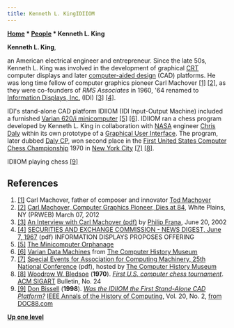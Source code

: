 ```yaml
---
title: Kenneth L. KingIDIIOM
---
```

**[Home](Home "Home") \* [People](People "People") \* Kenneth L. King**


**Kenneth L. King**,  

an American electrical engineer and entrepreneur. Since the late 50s, Kenneth L. King was involved in the development of graphical [CRT](https://en.wikipedia.org/wiki/Cathode_ray_tube) computer displays and later [computer-aided design](https://en.wikipedia.org/wiki/Computer-aided_design) (CAD) platforms. He was long time fellow of computer graphics pioneer Carl Machover <a id="cite-note-1" href="#cite-ref-1">[1]</a> <a id="cite-note-2" href="#cite-ref-2">[2]</a>, as they were co-founders of *RMS Associates* in 1960, '64 renamed to [Information Displays, Inc.](http://deletionpedia.dbatley.com/w/index.php?title=Information_Displays_Inc._%28deleted_14_Aug_2008_at_11:02%29#_note-0) (IDI) <a id="cite-note-3" href="#cite-ref-3">[3]</a> <a id="cite-note-4" href="#cite-ref-4">[4]</a>. 







IDI's stand-alone CAD platform IDIIOM (IDI Input-Output Machine) included a furnished [Varian 620/i minicomputer](https://en.wikipedia.org/wiki/Varian_Data_Machines) <a id="cite-note-5" href="#cite-ref-5">[5]</a> <a id="cite-note-6" href="#cite-ref-6">[6]</a>. IDIIOM ran a chess program developed by Kenneth L. King in collaboration with [NASA](https://en.wikipedia.org/wiki/NASA) engineer [Chris Daly](Chris_Daly "Chris Daly") within its own prototype of a [Graphical User Interface](GUI "GUI"). The program, later dubbed [Daly CP](Daly_CP "Daly CP"), won second place in the [First United States Computer Chess Championship](ACM_1970 "ACM 1970") 1970 in [New York City](https://en.wikipedia.org/wiki/New_York_City) <a id="cite-note-7" href="#cite-ref-7">[7]</a> <a id="cite-note-8" href="#cite-ref-8">[8]</a>.



 [](File:IDIIOM.JPG) 
IDIIOM playing chess <a id="cite-note-9" href="#cite-ref-9">[9]</a>



## References


1. <a id="cite-ref-1" href="#cite-note-1">[1]</a> Carl Machover, father of composer and innovator [Tod Machover](https://en.wikipedia.org/wiki/Tod_Machover)
2. <a id="cite-ref-2" href="#cite-note-2">[2]</a> [Carl Machover, Computer Graphics Pioneer, Dies at 84](http://www.prweb.com/releases/2012/3/prweb9259598.htm), White Plains, NY (PRWEB) March 07, 2012
3. <a id="cite-ref-3" href="#cite-note-3">[3]</a> [An Interview with Carl Machover (pdf)](http://conservancy.umn.edu/bitstream/107462/1/oh362cm.pdf) by [Philip Frana](http://www.linkedin.com/in/pfrana), June 20, 2002
4. <a id="cite-ref-4" href="#cite-note-4">[4]</a> [SECURITIES AND EXCHANGE COMMISSION - NEWS DIGEST, June 7, 1967](http://www.sec.gov/news/digest/1967/dig060767.pdf) (pdf) INFORMATION DISPLAYS PROPOSES OFFERING
5. <a id="cite-ref-5" href="#cite-note-5">[5]</a> [The Minicomputer Orphanage](http://www.dimka.com/daily/external-pages/spies.com-~aek-orphanage.html)
6. <a id="cite-ref-6" href="#cite-note-6">[6]</a> [Varian Data Machines](http://www.computerhistory.org/brochures/companies.php?alpha=t-z&company=com-42bc269415ee0) from [The Computer History Museum](The_Computer_History_Museum "The Computer History Museum")
7. <a id="cite-ref-7" href="#cite-note-7">[7]</a> [Special Events for Association for Computing Machinery, 25th National Conference](http://archive.computerhistory.org/projects/chess/related_materials/text/3-0%20and%203-1%20and%203-2%20and%203-3%20and%205-2.1970_ACM_70/1970_ACM.062303010.pdf) (pdf), hosted by [The Computer History Museum](The_Computer_History_Museum "The Computer History Museum")
8. <a id="cite-ref-8" href="#cite-note-8">[8]</a> [Woodrow W. Bledsoe](Woodrow_W._Bledsoe "Woodrow W. Bledsoe") (**1970**). *[First U.S. computer chess tournament](http://dl.acm.org/citation.cfm?id=1045152&dl=ACM&coll=DL&CFID=93686231&CFTOKEN=33609862)*. [ACM SIGART](ACM#SIG "ACM") Bulletin, No. 24
9. <a id="cite-ref-9" href="#cite-note-9">[9]</a> [Don Bissell](http://dl.acm.org/author_page.cfm?id=81100488426&coll=DL&dl=ACM&trk=0&cfid=94733554&cftoken=96327999) (**1998**). *[Was the IDIIOM the First Stand-Alone CAD Platform?](http://www.computer.org/portal/web/csdl/doi/10.1109/85.667292)* [IEEE Annals of the History of Computing](https://en.wikipedia.org/wiki/IEEE_Annals_of_the_History_of_Computing), Vol. 20, No. 2, [from DOC88.com](http://www.doc88.com/p-402549057213.html)

**[Up one level](People "People")**







 
